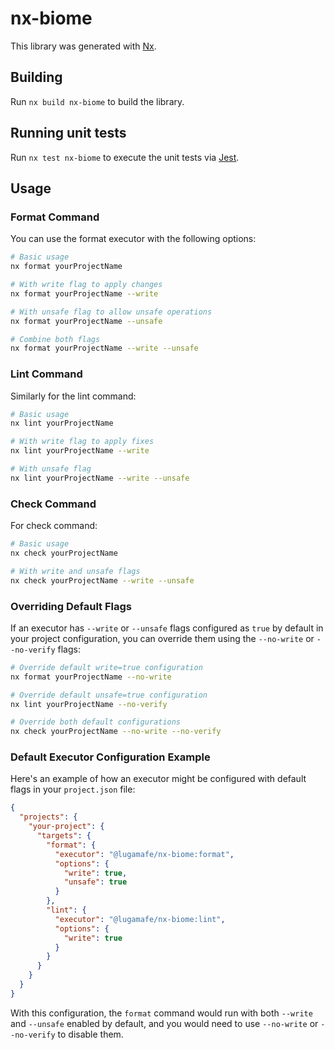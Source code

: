 # nx-biome

This library was generated with [Nx](https://nx.dev).

## Building

Run `nx build nx-biome` to build the library.

## Running unit tests

Run `nx test nx-biome` to execute the unit tests via [Jest](https://jestjs.io).

## Usage

### Format Command

You can use the format executor with the following options:

```bash
# Basic usage
nx format yourProjectName

# With write flag to apply changes
nx format yourProjectName --write

# With unsafe flag to allow unsafe operations
nx format yourProjectName --unsafe

# Combine both flags
nx format yourProjectName --write --unsafe
```

### Lint Command

Similarly for the lint command:

```bash
# Basic usage
nx lint yourProjectName

# With write flag to apply fixes
nx lint yourProjectName --write

# With unsafe flag
nx lint yourProjectName --write --unsafe
```

### Check Command

For check command:

```bash
# Basic usage
nx check yourProjectName

# With write and unsafe flags
nx check yourProjectName --write --unsafe
```

### Overriding Default Flags

If an executor has `--write` or `--unsafe` flags configured as `true` by default in your project configuration, you can override them using the `--no-write` or `--no-verify` flags:

```bash
# Override default write=true configuration
nx format yourProjectName --no-write

# Override default unsafe=true configuration
nx lint yourProjectName --no-verify

# Override both default configurations
nx check yourProjectName --no-write --no-verify
```

### Default Executor Configuration Example

Here's an example of how an executor might be configured with default flags in your `project.json` file:

```json
{
  "projects": {
    "your-project": {
      "targets": {
        "format": {
          "executor": "@lugamafe/nx-biome:format",
          "options": {
            "write": true,
            "unsafe": true
          }
        },
        "lint": {
          "executor": "@lugamafe/nx-biome:lint",
          "options": {
            "write": true
          }
        }
      }
    }
  }
}
```

With this configuration, the `format` command would run with both `--write` and `--unsafe` enabled by default, and you would need to use `--no-write` or `--no-verify` to disable them.
